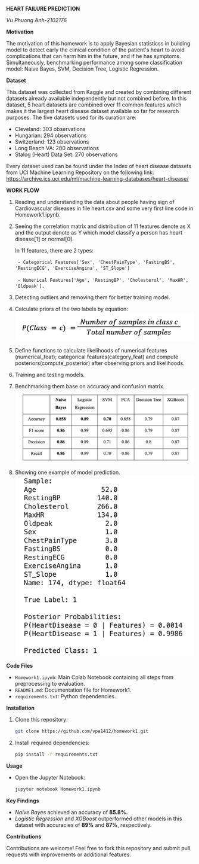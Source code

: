 **HEART FAILURE PREDICTION**

*Vu Phuong Anh-2102176*

**Motivation**

The motivation of this homework is to apply Bayesian statisticss in building model to detect early the clinical condition of the patient's heart to avoid complications that can harm him in the future, and if he has symptoms. Simultaneously, benchmarking performance among some classification model: Naive Bayes, SVM, Decision Tree, Logistic Regression.

**Dataset**

This dataset was collected from Kaggle and created by combining different datasets already available independently but not combined before. In this dataset, 5 heart datasets are combined over 11 common features which makes it the largest heart disease dataset available so far for research purposes. The five datasets used for its curation are:

- Cleveland: 303 observations
- Hungarian: 294 observations
- Switzerland: 123 observations
- Long Beach VA: 200 observations
- Stalog (Heart) Data Set: 270 observations

Every dataset used can be found under the Index of heart disease datasets from UCI Machine Learning Repository on the following link: https://archive.ics.uci.edu/ml/machine-learning-databases/heart-disease/

**WORK FLOW**

1. Reading and understanding the data about people having sign of Cardiovascular diseases in file heart.csv and some very first line code in Homework1.ipynb.

2. Seeing the correlation matrix and distribution of 11 features denote as X and the output denote as Y which model classify a person has heart disease[1] or normal[0]. 
    
    In 11 features, there are 2 types: 

        - Categorical Features['Sex', 'ChestPainType', 'FastingBS', 'RestingECG', 'ExerciseAngina', 'ST_Slope']
   
        - Numerical Features['Age', 'RestingBP', 'Cholesterol', 'MaxHR', 'Oldpeak'].

3. Detecting outliers and removing them for better training model.

4. Calculate priors of the two labels by equation: 
![alt text](image.png)

5. Define functions to calculate likelihoods of numerical features (numerical_feat); categorical features(category_feat) and compute posteriors(compute_posterior) after observing priors and likelihoods. 

6. Training and testing models. 

7. Benchmarking them base on accuracy and confusion matrix.
![alt text](image-1.png)

8. Showing one example of model prediction. 
![alt text](image-2.png)

**Code Files**

- `Homework1.ipynb`: Main Colab Notebook containing all steps from preprocessing to evaluation.
- `README1.md`: Documentation file for Homework1.
- `requirements.txt`: Python dependencies.

**Installation**

1. Clone this repository:
   ```bash
   git clone https://github.com/vpa1412/homework1.git

2.	Install required dependencies:
     ```bash
     pip install -r requirements.txt

**Usage**
- Open the Jupyter Notebook:
   ```bash
   jupyter notebook Homework1.ipynb


**Key Findings**
- *Naive Bayes* achieved an accuracy of **85.8%.**
- *Logistic Regression* and *XGBoost* outperformed other models in this dataset with accuracies of **89%** and **87%**, respectively.


**Contributions**

Contributions are welcome! Feel free to fork this repository and submit pull requests with improvements or additional features.
